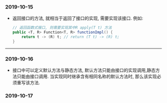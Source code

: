 ### 2019-10-15
- 返回接口的方法, 就相当于返回了接口的实现, 需要实现该接口. 例如:
    ```java
    // 返回函数式接口, 则需要实现其中R apply(T t) 方法
    public <T, R> Function<T, R> functionImpl() {
        return t -> (R) t; // return (T t) -> (R) t;
    }
    ```
---

### 2019-10-16
- 接口中可以定义默认方法与静态方法, 默认方法只能由接口的实现调用,静态方法只能由接口调用. 当实现同时继承含有相同名称的默认方法时, 那么该实现必须重写该方法.

### 2019-10-17


